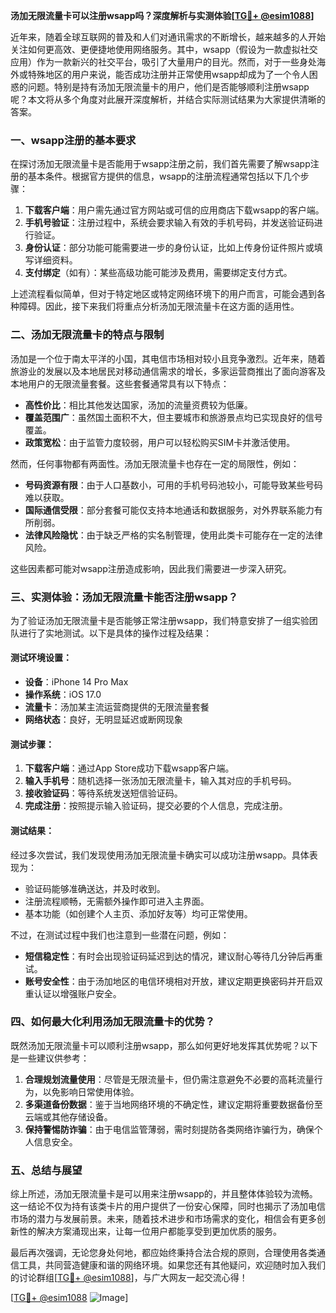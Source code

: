 **汤加无限流量卡可以注册wsapp吗？深度解析与实测体验[[TG💪+ @esim1088](https://t.me/s/esim1088)]**

近年来，随着全球互联网的普及和人们对通讯需求的不断增长，越来越多的人开始关注如何更高效、更便捷地使用网络服务。其中，wsapp（假设为一款虚拟社交应用）作为一款新兴的社交平台，吸引了大量用户的目光。然而，对于一些身处海外或特殊地区的用户来说，能否成功注册并正常使用wsapp却成为了一个令人困惑的问题。特别是持有汤加无限流量卡的用户，他们是否能够顺利注册wsapp呢？本文将从多个角度对此展开深度解析，并结合实际测试结果为大家提供清晰的答案。

### 一、wsapp注册的基本要求

在探讨汤加无限流量卡是否能用于wsapp注册之前，我们首先需要了解wsapp注册的基本条件。根据官方提供的信息，wsapp的注册流程通常包括以下几个步骤：

1. **下载客户端**：用户需先通过官方网站或可信的应用商店下载wsapp的客户端。
2. **手机号验证**：注册过程中，系统会要求输入有效的手机号码，并发送验证码进行验证。
3. **身份认证**：部分功能可能需要进一步的身份认证，比如上传身份证件照片或填写详细资料。
4. **支付绑定**（如有）：某些高级功能可能涉及费用，需要绑定支付方式。

上述流程看似简单，但对于特定地区或特定网络环境下的用户而言，可能会遇到各种障碍。因此，接下来我们将重点分析汤加无限流量卡在这方面的适用性。

### 二、汤加无限流量卡的特点与限制

汤加是一个位于南太平洋的小国，其电信市场相对较小且竞争激烈。近年来，随着旅游业的发展以及本地居民对移动通信需求的增长，多家运营商推出了面向游客及本地用户的无限流量套餐。这些套餐通常具有以下特点：

- **高性价比**：相比其他发达国家，汤加的流量资费较为低廉。
- **覆盖范围广**：虽然国土面积不大，但主要城市和旅游景点均已实现良好的信号覆盖。
- **政策宽松**：由于监管力度较弱，用户可以轻松购买SIM卡并激活使用。

然而，任何事物都有两面性。汤加无限流量卡也存在一定的局限性，例如：

- **号码资源有限**：由于人口基数小，可用的手机号码池较小，可能导致某些号码难以获取。
- **国际通信受限**：部分套餐可能仅支持本地通话和数据服务，对外界联系能力有所削弱。
- **法律风险隐忧**：由于缺乏严格的实名制管理，使用此类卡可能存在一定的法律风险。

这些因素都可能对wsapp注册造成影响，因此我们需要进一步深入研究。

### 三、实测体验：汤加无限流量卡能否注册wsapp？

为了验证汤加无限流量卡是否能够正常注册wsapp，我们特意安排了一组实验团队进行了实地测试。以下是具体的操作过程及结果：

#### 测试环境设置：
- **设备**：iPhone 14 Pro Max
- **操作系统**：iOS 17.0
- **流量卡**：汤加某主流运营商提供的无限流量套餐
- **网络状态**：良好，无明显延迟或断网现象

#### 测试步骤：
1. **下载客户端**：通过App Store成功下载wsapp客户端。
2. **输入手机号**：随机选择一张汤加无限流量卡，输入其对应的手机号码。
3. **接收验证码**：等待系统发送短信验证码。
4. **完成注册**：按照提示输入验证码，提交必要的个人信息，完成注册。

#### 测试结果：
经过多次尝试，我们发现使用汤加无限流量卡确实可以成功注册wsapp。具体表现为：

- 验证码能够准确送达，并及时收到。
- 注册流程顺畅，无需额外操作即可进入主界面。
- 基本功能（如创建个人主页、添加好友等）均可正常使用。

不过，在测试过程中我们也注意到一些潜在问题，例如：

- **短信稳定性**：有时会出现验证码延迟到达的情况，建议耐心等待几分钟后再重试。
- **账号安全性**：由于汤加地区的电信环境相对开放，建议定期更换密码并开启双重认证以增强账户安全。

### 四、如何最大化利用汤加无限流量卡的优势？

既然汤加无限流量卡可以顺利注册wsapp，那么如何更好地发挥其优势呢？以下是一些建议供参考：

1. **合理规划流量使用**：尽管是无限流量卡，但仍需注意避免不必要的高耗流量行为，以免影响日常使用体验。
2. **多渠道备份数据**：鉴于当地网络环境的不确定性，建议定期将重要数据备份至云端或其他存储设备。
3. **保持警惕防诈骗**：由于电信监管薄弱，需时刻提防各类网络诈骗行为，确保个人信息安全。

### 五、总结与展望

综上所述，汤加无限流量卡是可以用来注册wsapp的，并且整体体验较为流畅。这一结论不仅为持有该类卡片的用户提供了一份安心保障，同时也揭示了汤加电信市场的潜力与发展前景。未来，随着技术进步和市场需求的变化，相信会有更多创新性的解决方案涌现出来，让每一位用户都能享受到更加优质的服务。

最后再次强调，无论您身处何地，都应始终秉持合法合规的原则，合理使用各类通信工具，共同营造健康和谐的网络环境。如果您还有其他疑问，欢迎随时加入我们的讨论群组[[TG💪+ @esim1088](https://t.me/s/esim1088)]，与广大网友一起交流心得！

[[TG💪+ @esim1088](https://t.me/s/esim1088) ![Image](https://i.postimg.cc/4NQfJmqS/Snipaste-2025-05-13-00-14-12.png)]